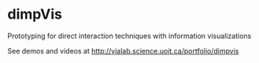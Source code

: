 # dimpVis
Prototyping for direct interaction techniques with information visualizations

See demos and videos at http://vialab.science.uoit.ca/portfolio/dimpvis
